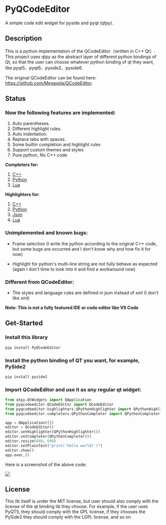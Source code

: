 # PyQCodeEditor

A simple code edit widget for pyside and pyqt (qtpy).

## Description
This is a python implementation of the QCodeEditor（written in C++ Qt）. 
This project uses qtpy as the abstract layer of different python bindings of Qt, so that the user can choose whatever
python binding of qt they want, like pyqt5、pyqt6、pyside2、pyside6.

The original QCodeEditor can be found here: https://github.com/Megaxela/QCodeEditor.

## Status

### Now the following features are implemented:

1. Auto parentheses.
2. Different highlight rules.
3. Auto indentation.
4. Replace tabs with spaces.
5. Some builtin completion and highlight rules
6. Support custom themes and styles
7. Pure python, No C++ code

**Completers for:**
1. [C++](pyqcodeeditor/completers/QCXXCompleter.py)
2. [Python](pyqcodeeditor/completers/QPythonCompleter.py)
3. [Lua](pyqcodeeditor/completers/QLuaCompleter.py)

**Highlighters for:**
1. [C++](pyqcodeeditor/highlighters/QCXXHighlighter.py)
2. [Python](pyqcodeeditor/highlighters/QPythonHighlighter.py)
3. [Json](pyqcodeeditor/highlighters/QJSONHighlighter.py)
4. [Lua](pyqcodeeditor/highlighters/QLuaHighlighter.py)


### Unimplemented and known bugs:

- Frame selection (I write the python according to the original C++ code, but some bugs are occurred and 
I don't know why and how fix it for now)

- Highlight for python's multi-line string are not fully behave as expected (again I don't time to look into it and find
a workaround now)

### Different from QCodeEditor:

- The styles and language rules are defined in json instead of xml (I don't like xml)


**Note: This is not a fully featured IDE or code editor like VS Code**

## Get-Started

### Install this library

```bash
pip install PyQCodeEditor
```

### Install the python binding of QT you want, for example, PySide2

```bash
pip install pyside2
```

### Import QCodeEditor and use it as any regular qt widget:

```python
from qtpy.QtWidgets import QApplication
from pyqcodeeditor.QCodeEditor import QCodeEditor
from pyqcodeeditor.highlighters.QPythonHighlighter import QPythonHighlighter
from pyqcodeeditor.completers.QPythonCompleter import QPythonCompleter

app = QApplication([])
editor = QCodeEditor()
editor.setHighlighter(QPythonHighlighter())
editor.setCompleter(QPythonCompleter())
editor.resize(800, 600)
editor.setPlainText("print('hello world!')")
editor.show()
app.exec_()

```

Here is a screenshot of the above code:

![](./doc/hello_world.png)


## License

This lib itself is under the MIT license, but user should also comply with the license of
the qt binding lib they choose.  For example, if the user uses PyQT5, they should comply with the GPL license, if they chooses the PySide2 they should comply with the LGPL license, and so on